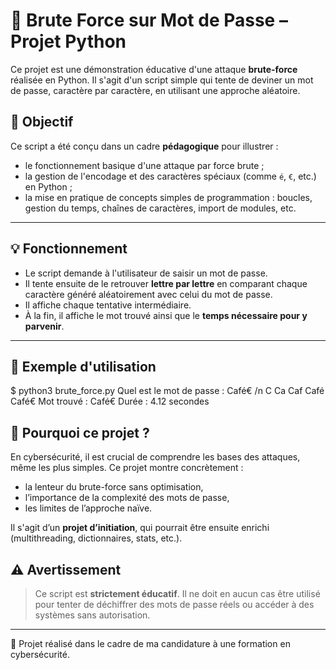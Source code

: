 # 🔐 Brute Force sur Mot de Passe – Projet Python

Ce projet est une démonstration éducative d'une attaque **brute-force** réalisée en Python. Il s'agit d'un script simple qui tente de deviner un mot de passe, caractère par caractère, en utilisant une approche aléatoire.

## 🎯 Objectif

Ce script a été conçu dans un cadre **pédagogique** pour illustrer :
- le fonctionnement basique d'une attaque par force brute ;
- la gestion de l'encodage et des caractères spéciaux (comme `é`, `€`, etc.) en Python ;
- la mise en pratique de concepts simples de programmation : boucles, gestion du temps, chaînes de caractères, import de modules, etc.

---

## 💡 Fonctionnement

- Le script demande à l'utilisateur de saisir un mot de passe.
- Il tente ensuite de le retrouver **lettre par lettre** en comparant chaque caractère généré aléatoirement avec celui du mot de passe.
- Il affiche chaque tentative intermédiaire.
- À la fin, il affiche le mot trouvé ainsi que le **temps nécessaire pour y parvenir**.

---

## 🧪 Exemple d'utilisation

$ python3 brute_force.py
Quel est le mot de passe : Café€
/n C
Ca
Caf
Café
Café€
Mot trouvé : Café€
Durée : 4.12 secondes

## 🧠 Pourquoi ce projet ?

En cybersécurité, il est crucial de comprendre les bases des attaques, même les plus simples. Ce projet montre concrètement :

- la lenteur du brute-force sans optimisation,
- l’importance de la complexité des mots de passe,
- les limites de l’approche naïve.

Il s'agit d’un **projet d’initiation**, qui pourrait être ensuite enrichi (multithreading, dictionnaires, stats, etc.).

## ⚠️ Avertissement

> Ce script est **strictement éducatif**. Il ne doit en aucun cas être utilisé pour tenter de déchiffrer des mots de passe réels ou accéder à des systèmes sans autorisation.

---

📁 Projet réalisé dans le cadre de ma candidature à une formation en cybersécurité.  
